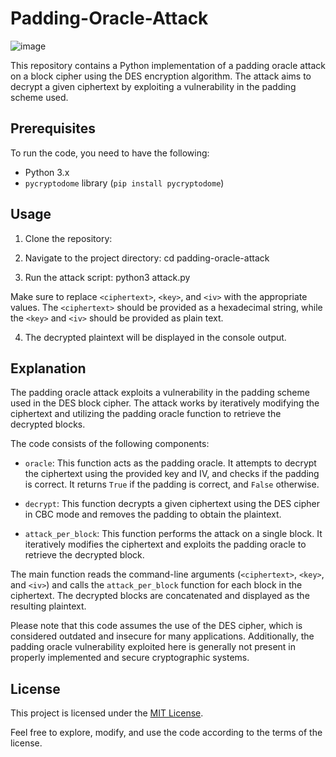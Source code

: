 # Padding-Oracle-Attack

![image](https://github.com/ArielElb/Padding-Oracle-Attack/assets/94087682/460adafd-de25-4070-9e41-43b6f96d56aa)

This repository contains a Python implementation of a padding oracle attack on a block cipher using the DES encryption algorithm. The attack aims to decrypt a given ciphertext by exploiting a vulnerability in the padding scheme used.

## Prerequisites

To run the code, you need to have the following:

- Python 3.x
- `pycryptodome` library (`pip install pycryptodome`)

## Usage

1. Clone the repository:

2. Navigate to the project directory: cd padding-oracle-attack

3. Run the attack script: python3 attack.py <ciphertext> <key> <iv>

Make sure to replace `<ciphertext>`, `<key>`, and `<iv>` with the appropriate values. The `<ciphertext>` should be provided as a hexadecimal string, while the `<key>` and `<iv>` should be provided as plain text.

4. The decrypted plaintext will be displayed in the console output.

## Explanation

The padding oracle attack exploits a vulnerability in the padding scheme used in the DES block cipher. The attack works by iteratively modifying the ciphertext and utilizing the padding oracle function to retrieve the decrypted blocks.

The code consists of the following components:

- `oracle`: This function acts as the padding oracle. It attempts to decrypt the ciphertext using the provided key and IV, and checks if the padding is correct. It returns `True` if the padding is correct, and `False` otherwise.

- `decrypt`: This function decrypts a given ciphertext using the DES cipher in CBC mode and removes the padding to obtain the plaintext.

- `attack_per_block`: This function performs the attack on a single block. It iteratively modifies the ciphertext and exploits the padding oracle to retrieve the decrypted block.

The main function reads the command-line arguments (`<ciphertext>`, `<key>`, and `<iv>`) and calls the `attack_per_block` function for each block in the ciphertext. The decrypted blocks are concatenated and displayed as the resulting plaintext.

Please note that this code assumes the use of the DES cipher, which is considered outdated and insecure for many applications. Additionally, the padding oracle vulnerability exploited here is generally not present in properly implemented and secure cryptographic systems.

## License

This project is licensed under the [MIT License](LICENSE).

Feel free to explore, modify, and use the code according to the terms of the license.
